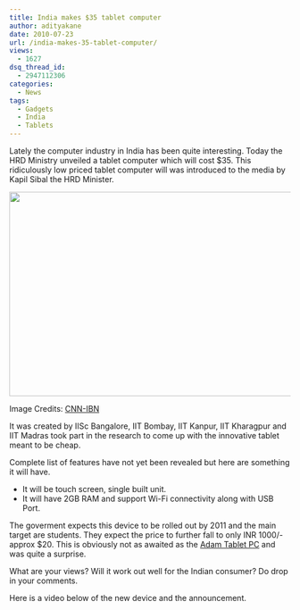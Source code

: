 ```yaml
---
title: India makes $35 tablet computer
author: adityakane
date: 2010-07-23
url: /india-makes-35-tablet-computer/
views:
  - 1627
dsq_thread_id:
  - 2947112306
categories:
  - News
tags:
  - Gadgets
  - India
  - Tablets
---
```

Lately the computer industry in India has been quite interesting. Today the HRD Ministry unveiled a tablet computer which will cost $35. This ridiculously low priced tablet computer will was introduced to the media by Kapil Sibal the HRD Minister.

<a rel="attachment wp-att-28597" href="http://devilsworkshop.org/india-makes-35-tablet-computer/35_dollar_tablet_india/"><img class="aligncenter size-full wp-image-28597" title="35_dollar_tablet_india" src="http://cdn.devilsworkshop.org/files/2010/07/35_dollar_tablet_india.png" alt="" width="550" height="366" /></a>

Image Credits: <a href="http://ibnlive.in.com/news/india-unveils-rs-1500-tablet-pc/127289-11.html?from=tn" onclick="_gaq.push(['_trackEvent', 'outbound-article', 'http://ibnlive.in.com/news/india-unveils-rs-1500-tablet-pc/127289-11.html?from=tn', 'CNN-IBN']);" >CNN-IBN</a>

It was created by IISc Bangalore, IIT Bombay, IIT Kanpur, IIT Kharagpur and IIT Madras took part in the research to come up with the innovative tablet meant to be cheap.

Complete list of features have not yet been revealed but here are something it will have.

  * It will be touch screen, single built unit.
  * It will have 2GB RAM and support Wi-Fi connectivity along with USB Port.

The goverment expects this device to be rolled out by 2011 and the main target are students. They expect the price to further fall to only INR 1000/- approx $20. This is obviously not as awaited as the [Adam Tablet PC][1] and was quite a surprise.

What are your views? Will it work out well for the Indian consumer? Do drop in your comments.

Here is a video below of the new device and the announcement.

 [1]: http://devilsworkshop.org/adam-tablet-pc-from-india/ "Adam Tablet PC "
